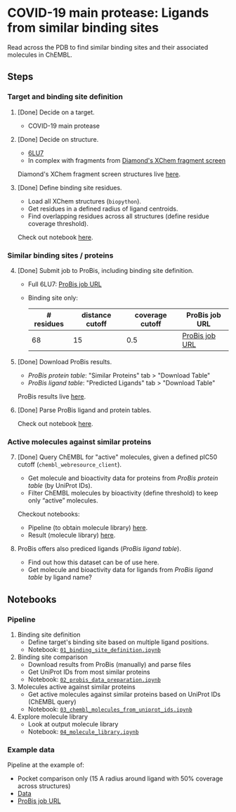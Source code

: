# COVID-19 main protease: Ligands from similar binding sites

Read across the PDB to find similar binding sites and their associated molecules in ChEMBL.

## Steps

### Target and binding site definition

1. [Done] Decide on a target.
   - COVID-19 main protease
   
2. [Done] Decide on structure.
   - [6LU7](http://www.rcsb.org/structure/6LU7)
   - In complex with fragments from [Diamond's XChem fragment screen](https://www.diamond.ac.uk/covid-19/for-scientists/Main-protease-structure-and-XChem.html)
   
   Diamond's XChem fragment screen structures live [here](https://github.com/dominiquesydow/covid19/tree/master/data/Mpro_All_PDBs).

3. [Done] Define binding site residues.
   - Load all XChem structures (`biopython`).
   - Get residues in a defined radius of ligand centroids.
   - Find overlapping residues across all structures (define residue coverage threshold).
   
   Check out notebook [here](https://github.com/dominiquesydow/covid19/blob/master/notebooks/01_binding_site_definition.ipynb).

### Similar binding sites / proteins

4. [Done] Submit job to ProBis, including binding site definition.
   - Full 6LU7: [ProBis job URL](http://probis.cmm.ki.si/?what=job&job_id=24032003478165)
   - Binding site only:  
   
     | # residues | distance cutoff | coverage cutoff | ProBis job URL                                                            |
     |------------|-----------------|-----------------|---------------------------------------------------------------------------|
     | 68         | 15              | 0.5             | [ProBis job URL](http://probis.cmm.ki.si/?what=job&job_id=25032048431709) |

5. [Done] Download ProBis results.
   - *ProBis protein table*: "Similar Proteins" tab > "Download Table"
   - *ProBis ligand table*: "Predicted Ligands" tab > "Download Table"
   
   ProBis results live [here](https://github.com/dominiquesydow/covid19/tree/master/data/probis).
   
6. [Done] Parse ProBis ligand and protein tables.

   Check out notebook [here](https://github.com/dominiquesydow/covid19/blob/master/notebooks/02_probis_data_preparation.ipynb).

### Active molecules against similar proteins

7. [Done] Query ChEMBL for "active" molecules, given a defined pIC50 cutoff (`chembl_webresource_client`).
   
   - Get molecule and bioactivity data for proteins from *ProBis protein table* (by UniProt IDs).
   - Filter ChEMBL molecules by bioactivity (define threshold) to keep only “active” molecules.

   Checkout notebooks:
   - Pipeline (to obtain molecule library) [here](https://github.com/dominiquesydow/covid19/blob/master/notebooks/03_chembl_molecules_from_uniprot_ids.ipynb).
   - Result (molecule library) [here](https://github.com/dominiquesydow/covid19/blob/master/notebooks/04_molecule_library.ipynb).
   
8. ProBis offers also prediced ligands (*ProBis ligand table*).
   - Find out how this dataset can be of use here.
   - Get molecule and bioactivity data for ligands from *ProBis ligand table* by ligand name?


## Notebooks


### Pipeline

1. Binding site definition
   - Define target's binding site based on multiple ligand positions.
   - Notebook: [`01_binding_site_definition.ipynb`](https://github.com/dominiquesydow/covid19/blob/master/notebooks/01_binding_site_definition.ipynb)
2. Binding site comparison
   - Download results from ProBis (manually) and parse files
   - Get UniProt IDs from most similar proteins
   - Notebook: [`02_probis_data_preparation.ipynb`](https://github.com/dominiquesydow/covid19/blob/master/notebooks/02_probis_data_preparation.ipynb)
3. Molecules active against similar proteins
   - Get active molecules against similar proteins based on UniProt IDs (ChEMBL query)
   - Notebook: [`03_chembl_molecules_from_uniprot_ids.ipynb`](https://github.com/dominiquesydow/covid19/blob/master/notebooks/03_chembl_molecules_from_uniprot_ids.ipynb)
4. Explore molecule library
   - Look at output molecule library
   - Notebook: [`04_molecule_library.ipynb`](https://github.com/dominiquesydow/covid19/blob/master/notebooks/04_molecule_library.ipynb)
   
   
### Example data

Pipeline at the example of:

- Pocket comparison only (15 A radius around ligand with 50% coverage across structures)
- [Data](https://github.com/dominiquesydow/covid19/tree/master/data/probis/probis_pocket_15_0.5)
- [ProBis job URL](http://probis.cmm.ki.si/?what=job&job_id=25032048431709)



